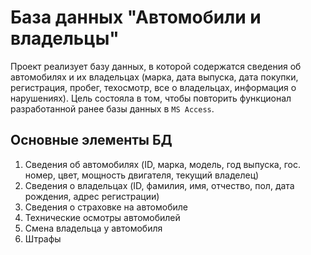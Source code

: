 # База данных "Автомобили и владельцы"
Проект реализует базу данных, в которой содержатся сведения об автомобилях и их владельцах (марка, дата выпуска, дата покупки, регистрация, пробег, техосмотр, все о владельцах, информация о нарушениях). Цель состояла в том, чтобы повторить функционал разработанной ранее базы данных в `MS Access`.
## Основные элементы БД
1.	Сведения об автомобилях (ID, марка, модель, год выпуска, гос. номер, цвет, мощность двигателя, текущий владелец)
2.	Сведения о владельцах (ID, фамилия, имя, отчество, пол, дата рождения, адрес регистрации)
3.	Сведения о страховке на автомобиле
4.	Технические осмотры автомобилей
5.	Смена владельца у автомобиля
6.	Штрафы
